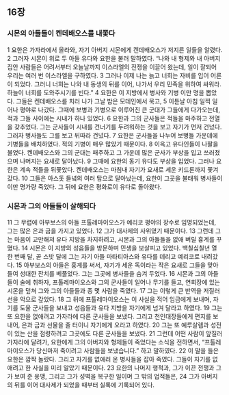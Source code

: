 ## 16장
### 시몬의 아들들이 켄데배오스를 내쫓다
1 요한은 가자라에서 올라와, 자기 아버지 시몬에게 켄데배오스가 저지른 일들을 알렸다.
2 그러자 시몬이 위로 두 아들 유다와 요한을 불러 말하였다. “나와 내 형제와 내 아버지 집안 사람들은 어려서부터 오늘날까지 이스라엘의 전쟁을 이끌어 왔는데, 일이 잘되어 우리는 여러 번 이스라엘을 구하였다.
3 그러나 이제 나는 늙고 너희는 자비를 입어 어른이 되었다. 그러니 너희는 나와 내 동생의 뒤를 이어, 나가서 우리 민족을 위하여 싸워라. 하늘이 너희를 도와주시기를 빈다.”
4 요한은 이 지방에서 병사와 기병 이만 명을 뽑았다. 그들은 켄데배오스를 치러 나가 그날 밤은 모데인에서 묵고,
5 이튿날 아침 일찍 일어나 평야로 나갔다. 그때에 보병과 기병으로 이루어진 큰 군대가 그들에게 다가오는데, 적과 그들 사이에는 시내가 하나 있었다.
6 요한과 그의 군사들은 적들을 마주하고 전열을 갖추었다. 그는 군사들이 시내를 건너기를 두려워하는 것을 보고 자기가 먼저 건넜다. 그러자 병사들도 그를 보고 뒤따라 건넜다.
7 요한은 군사들을 나누어 보병들 가운데에 기병들을 배치하였다. 적의 기병이 매우 많았기 때문이다.
8 이윽고 유다인들이 나팔을 불었다. 켄데배오스와 그의 군대는 패주하고 그 가운데 많은 군사가 부상을 입고 쓰러졌으며 나머지는 요새로 달아났다.
9 그때에 요한의 동기 유다도 부상을 입었다. 그러나 요한은 계속 적들을 뒤쫓았다. 켄데배오스는 마침내 자기가 요새로 세운 키드론까지 쫓겨 갔다.
10 그들은 아스돗 들녘의 여러 탑으로 달아났는데, 요한이 그곳을 불태워 병사들이 이만 명가량 죽었다. 그 뒤에 요한은 평화로이 유다로 돌아왔다.
### 시몬과 그의 아들들이 살해되다
11 그 무렵에 아부보스의 아들 프톨레마이오스가 예리코 평야의 장수로 임명되었는데, 그는 많은 은과 금을 가지고 있었다.
12 그가 대사제의 사위였기 때문이다.
13 그런데 그는 마음이 교만해져 유다 지방을 차지하려고, 시몬과 그의 아들들을 없애 버릴 흉계를 꾸몄다.
14 시몬은 이 지방의 성읍들을 방문하며 민생을 보살피고 있었다. 백칠십칠년 열한 번째 달, 곧 스밧 달에 그는 자기 아들 마타티아스와 유다를 데리고 예리코로 내려갔다.
15 아부보스의 아들은 흉계를 써서, 자기가 세운 독이라는 작은 요새로 그들을 맞아들여 성대한 잔치를 베풀었다. 그는 그곳에 병사들을 숨겨 두었다.
16 시몬과 그의 아들들이 술에 취하자, 프톨레마이오스와 그의 군사들이 일어나 무기를 들고, 연회장에 있는 시몬을 덮쳐 그와 그의 아들들과 종 몇 사람을 죽였다.
17 그는 이렇게 큰 반역을 저질러 선을 악으로 갚았다.
18 그 뒤에 프톨레마이오스는 이 사실을 적어 임금에게 보내며, 자기를 도울 군사들을 보내고 성읍들과 유다 지방을 자기에게 넘겨 달라고 하였다.
19 그는 또 요한을 없애려고 가자라에 다른 군사들을 보냈다. 그리고 천인대장들에게 편지를 보내어, 은과 금과 선물을 줄 터이니 자기에게 오라고 하였다.
20 그는 또 예루살렘과 성전이 있는 산을 점령하려고 그곳에도 다른 군사들을 보냈다.
21 그런데 어떤 사람이 앞질러 가자라에 달려가, 요한에게 그의 아버지와 형제들이 죽었다는 소식을 전하면서, “프톨레마이오스가 당신마저 죽이려고 사람들을 보냈습니다.” 하고 말하였다.
22 이 말을 들은 요한은 깜짝 놀랐다. 그리고 자기를 없애러 온 병사들을 잡아 죽였다. 그들이 자기를 없애려고 한 사실을 미리 알았기 때문이다.
23 요한의 나머지 행적과, 그가 이끈 전쟁과 그가 보여 준 용맹, 그리고 그가 성벽을 복구한 일이며 그 밖의 업적들은,
24 그가 아버지의 뒤를 이어 대사제가 되었을 때부터 실록에 기록되어 있다.
